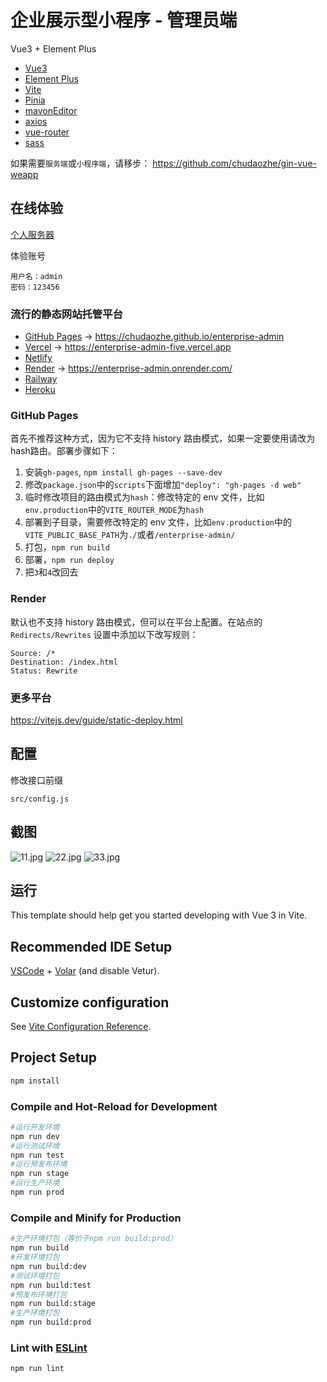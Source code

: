 # 企业展示型小程序 - 管理员端

Vue3 + Element Plus

- [Vue3](https://github.com/vuejs/core)
- [Element Plus](https://github.com/element-plus/element-plus)
- [Vite](https://github.com/vitejs/vite)
- [Pinia](https://github.com/vuejs/pinia)
- [mavonEditor](https://github.com/hinesboy/mavonEditor)
- [axios](https://github.com/axios/axios)
- [vue-router](https://github.com/vuejs/router)
- [sass](https://github.com/sass/sass)

如果需要`服务端`或`小程序端`，请移步： https://github.com/chudaozhe/gin-vue-weapp

## 在线体验
[个人服务器](https://ent.uqiantu.com/console/)

体验账号
```
用户名：admin
密码：123456
```

### 流行的静态网站托管平台

- [GitHub Pages](https://pages.github.com/) -> https://chudaozhe.github.io/enterprise-admin
- [Vercel](https://www.vercel.com/) -> https://enterprise-admin-five.vercel.app
- [Netlify](https://www.netlify.com/)
- [Render](https://www.render.com/) -> https://enterprise-admin.onrender.com/
- [Railway](https://railway.app/)
- [Heroku](https://www.heroku.com/)


### GitHub Pages
首先不推荐这种方式，因为它不支持 history 路由模式，如果一定要使用请改为hash路由。部署步骤如下：

1. 安装`gh-pages`, `npm install gh-pages --save-dev`
2. 修改`package.json`中的`scripts`下面增加`"deploy": "gh-pages -d web"`
3. 临时修改项目的路由模式为`hash`：修改特定的 env 文件，比如`env.production`中的`VITE_ROUTER_MODE`为`hash`
4. 部署到子目录，需要修改特定的 env 文件，比如`env.production`中的`VITE_PUBLIC_BASE_PATH`为`./`或者`/enterprise-admin/`
5. 打包，`npm run build`
6. 部署，`npm run deploy`
7. 把`3`和`4`改回去

### Render
默认也不支持 history 路由模式，但可以在平台上配置。在站点的 `Redirects/Rewrites` 设置中添加以下改写规则：
```
Source: /*
Destination: /index.html
Status: Rewrite
```

### 更多平台
https://vitejs.dev/guide/static-deploy.html

## 配置
修改接口前缀
```
src/config.js
```

## 截图

![11.jpg](https://ent.uqiantu.com/data/screenshots/admin/11.jpg)
![22.jpg](https://ent.uqiantu.com/data/screenshots/admin/22.jpg)
![33.jpg](https://ent.uqiantu.com/data/screenshots/admin/33.jpg)

## 运行

This template should help get you started developing with Vue 3 in Vite.

## Recommended IDE Setup

[VSCode](https://code.visualstudio.com/) + [Volar](https://marketplace.visualstudio.com/items?itemName=Vue.volar) (and disable Vetur).

## Customize configuration

See [Vite Configuration Reference](https://vitejs.dev/config/).

## Project Setup

```sh
npm install
```

### Compile and Hot-Reload for Development

```sh
#运行开发环境
npm run dev
#运行测试环境
npm run test
#运行预发布环境
npm run stage
#运行生产环境
npm run prod
```

### Compile and Minify for Production

```sh
#生产环境打包（等价于npm run build:prod）
npm run build
#开发环境打包
npm run build:dev
#测试环境打包
npm run build:test
#预发布环境打包
npm run build:stage
#生产环境打包
npm run build:prod
```

### Lint with [ESLint](https://eslint.org/)

```sh
npm run lint
```